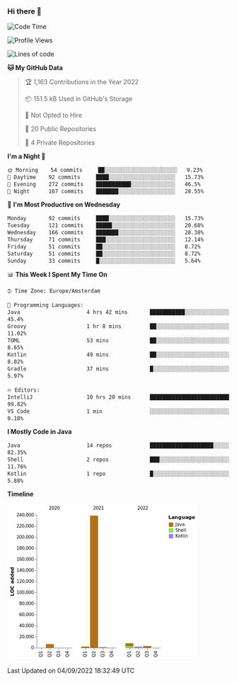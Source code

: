 ### Hi there 👋


<!--START_SECTION:waka-->
![Code Time](http://img.shields.io/badge/Code%20Time-2%2C480%20hrs%2018%20mins-blue)

![Profile Views](http://img.shields.io/badge/Profile%20Views-0-blue)

![Lines of code](https://img.shields.io/badge/From%20Hello%20World%20I%27ve%20Written-262%20Thousand%20lines%20of%20code-blue)

**🐱 My GitHub Data** 

> 🏆 1,163 Contributions in the Year 2022
 > 
> 📦 151.5 kB Used in GitHub's Storage 
 > 
> 🚫 Not Opted to Hire
 > 
> 📜 20 Public Repositories 
 > 
> 🔑 4 Private Repositories  
 > 
**I'm a Night 🦉** 

```text
🌞 Morning    54 commits     ██░░░░░░░░░░░░░░░░░░░░░░░   9.23% 
🌆 Daytime    92 commits     ████░░░░░░░░░░░░░░░░░░░░░   15.73% 
🌃 Evening    272 commits    ███████████░░░░░░░░░░░░░░   46.5% 
🌙 Night      167 commits    ███████░░░░░░░░░░░░░░░░░░   28.55%

```
📅 **I'm Most Productive on Wednesday** 

```text
Monday       92 commits     ████░░░░░░░░░░░░░░░░░░░░░   15.73% 
Tuesday      121 commits    █████░░░░░░░░░░░░░░░░░░░░   20.68% 
Wednesday    166 commits    ███████░░░░░░░░░░░░░░░░░░   28.38% 
Thursday     71 commits     ███░░░░░░░░░░░░░░░░░░░░░░   12.14% 
Friday       51 commits     ██░░░░░░░░░░░░░░░░░░░░░░░   8.72% 
Saturday     51 commits     ██░░░░░░░░░░░░░░░░░░░░░░░   8.72% 
Sunday       33 commits     █░░░░░░░░░░░░░░░░░░░░░░░░   5.64%

```


📊 **This Week I Spent My Time On** 

```text
⌚︎ Time Zone: Europe/Amsterdam

💬 Programming Languages: 
Java                     4 hrs 42 mins       ███████████░░░░░░░░░░░░░░   45.4% 
Groovy                   1 hr 8 mins         ██░░░░░░░░░░░░░░░░░░░░░░░   11.02% 
TOML                     53 mins             ██░░░░░░░░░░░░░░░░░░░░░░░   8.65% 
Kotlin                   49 mins             ██░░░░░░░░░░░░░░░░░░░░░░░   8.02% 
Gradle                   37 mins             █░░░░░░░░░░░░░░░░░░░░░░░░   5.97%

🔥 Editors: 
IntelliJ                 10 hrs 20 mins      █████████████████████████   99.82% 
VS Code                  1 min               ░░░░░░░░░░░░░░░░░░░░░░░░░   0.18%

```

**I Mostly Code in Java** 

```text
Java                     14 repos            ████████████████████░░░░░   82.35% 
Shell                    2 repos             ███░░░░░░░░░░░░░░░░░░░░░░   11.76% 
Kotlin                   1 repo              █░░░░░░░░░░░░░░░░░░░░░░░░   5.88%

```


**Timeline**

![Chart not found](https://raw.githubusercontent.com/powercasgamer/powercasgamer/master/charts/bar_graph.png) 


 Last Updated on 04/09/2022 18:32:49 UTC
<!--END_SECTION:waka-->

